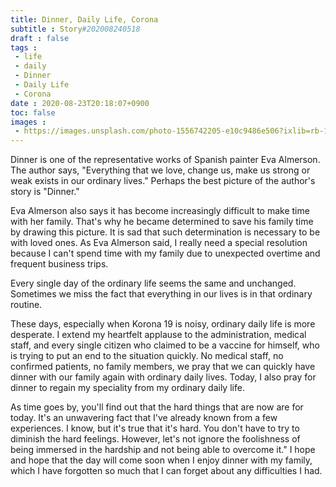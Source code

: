 ```yaml
---
title: Dinner, Daily Life, Corona
subtitle : Story#202008240518
draft : false
tags :
 - life
 - daily
 - Dinner
 - Daily Life
 - Corona
date : 2020-08-23T20:18:07+0900
toc: false
images : 
 - https://images.unsplash.com/photo-1556742205-e10c9486e506?ixlib=rb-1.2.1&q=80&fm=jpg&crop=entropy&cs=tinysrgb&w=1080&fit=max&ixid=eyJhcHBfaWQiOjE1NTU0OX0
---
```


Dinner is one of the representative works of Spanish painter Eva Almerson. The author says, "Everything that we love, change us, make us strong or weak exists in our ordinary lives." Perhaps the best picture of the author's story is "Dinner."  

  

Eva Almerson also says it has become increasingly difficult to make time with her family. That's why he became determined to save his family time by drawing this picture. It is sad that such determination is necessary to be with loved ones. As Eva Almerson said, I really need a special resolution because I can't spend time with my family due to unexpected overtime and frequent business trips.  

Every single day of the ordinary life seems the same and unchanged. Sometimes we miss the fact that everything in our lives is in that ordinary routine.  

These days, especially when Korona 19 is noisy, ordinary daily life is more desperate. I extend my heartfelt applause to the administration, medical staff, and every single citizen who claimed to be a vaccine for himself, who is trying to put an end to the situation quickly. No medical staff, no confirmed patients, no family members, we pray that we can quickly have dinner with our family again with ordinary daily lives. Today, I also pray for dinner to regain my speciality from my ordinary daily life.  

As time goes by, you'll find out that the hard things that are now are for today. It's an unwavering fact that I've already known from a few experiences. I know, but it's true that it's hard. You don't have to try to diminish the hard feelings. However, let's not ignore the foolishness of being immersed in the hardship and not being able to overcome it." I hope and hope that the day will come soon when I enjoy dinner with my family, which I have forgotten so much that I can forget about any difficulties I had.  

